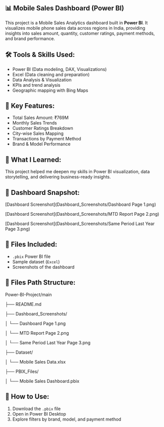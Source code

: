## 📊 Mobile Sales Dashboard (Power BI)

This project is a Mobile Sales Analytics dashboard built in **Power BI**. It visualizes mobile phone sales data across regions in India, providing insights into sales amount, quantity, customer ratings, payment methods, and brand performance.

## 🛠️ Tools & Skills Used:
- Power BI (Data modeling, DAX, Visualizations)
- Excel (Data cleaning and preparation)
- Data Analysis & Visualization
- KPIs and trend analysis
- Geographic mapping with Bing Maps

## 📌 Key Features:
- Total Sales Amount: ₹769M
- Monthly Sales Trends
- Customer Ratings Breakdown
- City-wise Sales Mapping
- Transactions by Payment Method
- Brand & Model Performance

## 🧠 What I Learned:
This project helped me deepen my skills in Power BI visualization, data storytelling, and delivering business-ready insights.

## 📸 Dashboard Snapshot:
[Dashboard Screenshot](Dashboard_Screenshots/Dashboard Page 1.png)

[Dashboard Screenshot](Dashboard_Screenshots/MTD Report Page 2.png)

[Dashboard Screenshot](Dashboard_Screenshots/Same Period Last Year Page 3.png)

## 📂 Files Included:
- `.pbix` Power BI file
- Sample dataset (`Excel`)
- Screenshots of the dashboard
  
## 📂 Files Path Structure:
Power-BI-Project/main

├── README.md

├── Dashboard_Screenshots/

│   └── Dashboard Page 1.png

│   └── MTD Report Page 2.png
    
│   └── Same Period Last Year Page 3.png

├── Dataset/

│   └── Mobile Sales Data.xlsx 

├── PBIX_Files/

│   └── Mobile Sales Dashboard.pbix

## 📎 How to Use:
1. Download the `.pbix` file
2. Open in Power BI Desktop
3. Explore filters by brand, model, and payment method
